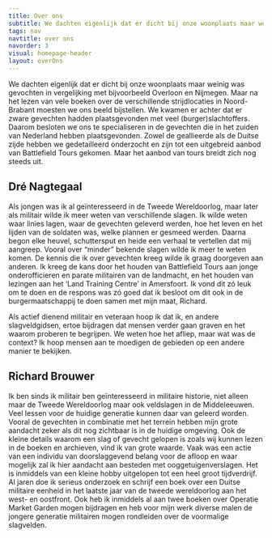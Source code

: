 ```yaml
---
title: Over ons
subtitle: We dachten eigenlijk dat er dicht bij onze woonplaats maar weinig was gevochten. We kwamen er achter dat er zware gevechten hadden plaatsgevonden met veel (burger)slachtoffers.
tags: nav
navtitle: over ons
navorder: 3
visual: homepage-header
layout: overOns
---
```


We dachten eigenlijk dat er dicht bij onze woonplaats maar weinig was gevochten in vergelijking met bijvoorbeeld Overloon en Nijmegen. Maar na het lezen van vele boeken over de verschillende strijdlocaties in Noord-Brabant moesten we ons beeld bijstellen. We kwamen er achter dat er zware gevechten hadden plaatsgevonden met veel (burger)slachtoffers. Daarom besloten we ons te specialiseren in de gevechten die in het zuiden van Nederland hebben plaatsgevonden. Zowel de geallieerde als de Duitse zijde hebben we gedetailleerd onderzocht en zijn tot een uitgebreid aanbod van Battlefield Tours gekomen. Maar het aanbod van tours breidt zich nog steeds uit.

## Dré Nagtegaal
Als jongen was ik al geïnteresseerd in de Tweede Wereldoorlog, maar later als militair wilde ik meer weten van verschillende slagen. Ik wilde weten waar linies lagen, waar de gevechten geleverd werden, hoe het leven en het lijden van de soldaten was, welke plannen er gesmeed werden. Daarna begon elke heuvel, schuttersput en heide een verhaal te vertellen dat mij aangreep. Vooral over “minder” bekende slagen wilde ik meer te weten komen. 
De kennis die ik over gevechten kreeg wilde ik graag doorgeven aan anderen. Ik kreeg de kans door het houden van Battlefield Tours aan jonge onderofficieren en parate militairen van de landmacht, en het houden van lezingen aan het ‘Land Training Centre’ in Amersfoort. Ik vond dit zó leuk om te doen en de respons was zó goed dat ik besloot om dit ook in de burgermaatschappij te doen samen met mijn maat, Richard.

Als actief dienend militair en veteraan hoop ik dat ik, en andere slagveldgidsen, ertoe bijdragen dat mensen verder gaan graven en het waarom proberen te begrijpen. We weten hoe het afliep, maar wat was de context? Ik hoop mensen aan te moedigen de gebieden op een andere manier te bekijken.

## Richard Brouwer
Ik ben sinds ik militair ben geïnteresseerd in militaire historie, niet alleen maar de Tweede Wereldoorlog maar ook veldslagen in de Middeleeuwen. Veel lessen voor de huidige generatie kunnen daar van geleerd worden. Vooral de gevechten in combinatie met het terrein hebben mijn grote aandacht zeker als dit nog zichtbaar is in de huidige omgeving. Ook de kleine details waarom een slag of gevecht gelopen is zoals wij kunnen lezen in de boeken en archieven, vind ik van grote waarde. Vaak was een actie van een individu van doorslaggevend belang voor de afloop en waar mogelijk zal ik hier aandacht aan besteden met ooggetuigenverslagen. Het is inmiddels van een kleine hobby uitgelopen tot een heel groot tijdverdrijf. Al jaren doe ik serieus onderzoek en schrijf een boek over een Duitse militaire eenheid in het laatste jaar van de tweede wereldoorlog aan het west- en oostfront. Ook heb ik inmiddels al aan twee boeken over Operatie Market Garden mogen bijdragen en heb voor mijn werk diverse malen de jongere generatie militairen mogen rondleiden over de voormalige slagvelden.
